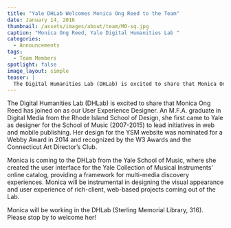 ```yaml
---
title: "Yale DHLab Welcomes Monica Ong Reed to the Team"
date: January 14, 2016
thumbnail: /assets/images/about/team/MO-sq.jpg
caption: "Monica Ong Reed, Yale Digital Humanities Lab "
categories: 
  - Announcements
tags: 
  - Team Members
spotlight: false 
image_layout: simple
teaser: |
  The Digital Humanities Lab (DHLab) is excited to share that Monica Ong Reed has joined on as our User Experience Designer. An M.F.A. graduate in Digital Media from the Rhode Island School of Design,...
---
```


The Digital Humanities Lab (DHLab) is excited to share that Monica Ong Reed has joined on as our User Experience Designer. An M.F.A. graduate in Digital Media from the Rhode Island School of Design, she first came to Yale as designer for the School of Music (2007-2015) to lead initiatives in web and mobile publishing. Her design for the YSM website was nominated for a Webby Award in 2014 and recognized by the W3 Awards and the Connecticut Art Director’s Club.
   
Monica is coming to the DHLab from the Yale School of Music, where she created the user interface for the Yale Collection of Musical Instruments’ online catalog, providing a framework for multi-media discovery experiences. Monica will be instrumental in designing the visual appearance and user experience of rich-client, web-based projects coming out of the Lab.
   
Monica will be working in the DHLab (Sterling Memorial Library, 316). Please stop by to welcome her!
